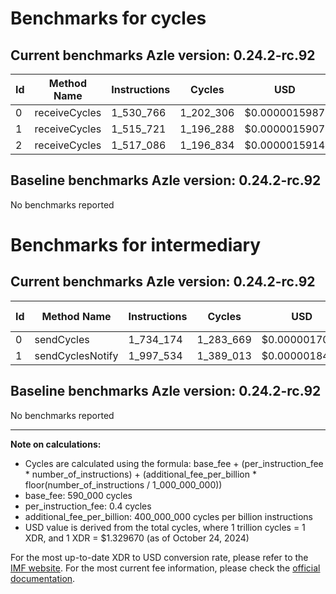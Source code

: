 # Benchmarks for cycles

## Current benchmarks Azle version: 0.24.2-rc.92

| Id  | Method Name   | Instructions | Cycles    | USD           | USD/Million Calls |
| --- | ------------- | ------------ | --------- | ------------- | ----------------- |
| 0   | receiveCycles | 1_530_766    | 1_202_306 | $0.0000015987 | $1.59             |
| 1   | receiveCycles | 1_515_721    | 1_196_288 | $0.0000015907 | $1.59             |
| 2   | receiveCycles | 1_517_086    | 1_196_834 | $0.0000015914 | $1.59             |

## Baseline benchmarks Azle version: 0.24.2-rc.92

No benchmarks reported

# Benchmarks for intermediary

## Current benchmarks Azle version: 0.24.2-rc.92

| Id  | Method Name      | Instructions | Cycles    | USD           | USD/Million Calls |
| --- | ---------------- | ------------ | --------- | ------------- | ----------------- |
| 0   | sendCycles       | 1_734_174    | 1_283_669 | $0.0000017069 | $1.70             |
| 1   | sendCyclesNotify | 1_997_534    | 1_389_013 | $0.0000018469 | $1.84             |

## Baseline benchmarks Azle version: 0.24.2-rc.92

No benchmarks reported

---

**Note on calculations:**

-   Cycles are calculated using the formula: base_fee + (per_instruction_fee \* number_of_instructions) + (additional_fee_per_billion \* floor(number_of_instructions / 1_000_000_000))
-   base_fee: 590_000 cycles
-   per_instruction_fee: 0.4 cycles
-   additional_fee_per_billion: 400_000_000 cycles per billion instructions
-   USD value is derived from the total cycles, where 1 trillion cycles = 1 XDR, and 1 XDR = $1.329670 (as of October 24, 2024)

For the most up-to-date XDR to USD conversion rate, please refer to the [IMF website](https://www.imf.org/external/np/fin/data/rms_sdrv.aspx).
For the most current fee information, please check the [official documentation](https://internetcomputer.org/docs/current/developer-docs/gas-cost#execution).
